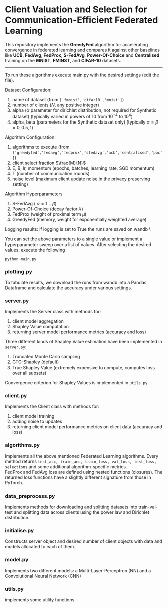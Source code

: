 # Client Valuation and Selection for Communication-Efficient Federated Learning
This repository implements the **GreedyFed** algorithm for accelerating convergence in federated learning and compares it against other baselines like **UCB**, **FedAvg**, **FedProx**, **S-FedAvg**, **Power-Of-Choice** and **Centralised** training on the **MNIST**, **FMINST**, and **CIFAR-10** datasets.

***

To run these algorithms execute main.py with the desired settings (edit the file).

Dataset Configuration:
1. name of dataset (from ```['fmnist','cifar10','mnist']```)
2. number of clients ($N$, any positive integer)
3. alpha ($\alpha$ parameter for dirichlet distribution, not required for Synthetic dataset) (typically varied in powers of 10 from $10^{-4}$ to $10^4$)
4. alpha, beta (parameters for the Synthetic dataset only) (typically $\alpha = \beta = 0, 0.5, 1$)

Algorithm Configuration:
1. algorithms to execute (from ```['greedyfed','fedavg','fedprox','sfedavg','ucb','centralised','poc']```)
2. client select fraction $\frac{M}{N}$
3. E, B, lr, momentum (epochs, batches, learning rate, SGD momentum)
4. T (number of communication rounds)
5. noise level (maximum client update noise in the privacy preserving setting)

Algorithm Hyperparameters
1. S-FedAvg ( $\alpha = 1- \beta$)
2. Power-Of-Choice (decay factor $\lambda$)
3. FedProx (weight of proximal term $\mu$)
4. GreedyFed (memory, weight for exponentially weighted average)

Logging results:
if logging is set to True the runs are saved on wandb \

You can set the above parameters to a single value or implement a hyperparameter sweep over a list of values. After selecting the desired values, execute the following
```
python main.py
```

### plotting.py
To tabulate results, we download the runs from wandb into a Pandas Dataframe and calculate the accuracy under various settings.

### server.py
Implements the Server class with methods for:
1. client model aggregation
2. Shapley Value computation
3. returning server model performance metrics (accuracy and loss)

Three different kinds of Shapley Value estimation have been implemented in ```server.py```:
1. Truncated Monte Carlo sampling
2. GTG-Shapley (default)
3. True Shapley Value (extremely expensive to compute, computes loss over all subsets)

Convergence criterion for Shapley Values is implemented in ```utils.py```

### client.py
Implements the Client class with methods for:
1. client model training
2. adding noise to updates
3. returning client model performance metrics on client data (accuracy and loss)

### algorithms.py
Implements all the above mentioned Federated Learning algorithms. Every method returns ```test_acc, train_acc, train_loss, val_loss, test_loss, selections``` and some additional algorithm-specific metrics.\
FedProx and FedAvg loss are defined using nested functions (closures). The returned loss functions have a slightly different signature from those in PyTorch.

### data_preprocess.py
Implements methods for downloading and splitting datasets into train-val-test and splitting data across clients using the power law and Dirichlet distribution.

### initialise.py
Constructs server object and desired number of client objects with data and models allocated to each of them.

### model.py
Implements two different models: a Multi-Layer-Perceptron (NN) and a Convolutional Neural Network (CNN)

### utils.py
implements some utility functions

